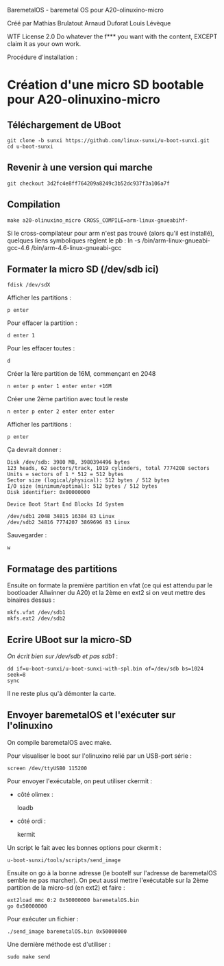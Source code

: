 BaremetalOS - baremetal OS pour A20-olinuxino-micro

Créé par
Mathias Brulatout
Arnaud Duforat
Louis Lévèque

WTF License 2.0
Do whatever the f*** you want with the content, EXCEPT claim it as your own work.


Procédure d'installation :

Création d'une micro SD bootable pour A20-olinuxino-micro
=========================================================

Téléchargement de UBoot
-----------------------
    git clone -b sunxi https://github.com/linux-sunxi/u-boot-sunxi.git
    cd u-boot-sunxi

Revenir à une version qui marche
--------------------------------

    git checkout 3d2fc4e8ff764209a8249c3b52dc937f3a106a7f

Compilation
-----------

    make a20-olinuxino_micro CROSS_COMPILE=arm-linux-gnueabihf-
Si le cross-compilateur pour arm n'est pas trouvé
(alors qu'il est installé), quelques liens symboliques règlent le pb :
    ln -s /bin/arm-linux-gnueabi-gcc-4.6 /bin/arm-4.6-linux-gnueabi-gcc

Formater la micro SD (/dev/sdb ici)
-----------------------------------

    fdisk /dev/sdX

Afficher les partitions :

    p enter

Pour effacer la partition :

    d enter 1

Pour les effacer toutes :

    d

Créer la 1ère partition de 16M, commençant en 2048

    n enter p enter 1 enter enter +16M

Créer une 2ème partition avec tout le reste

    n enter p enter 2 enter enter enter

Afficher les partitions :

    p enter

Ça devrait donner :

    Disk /dev/sdb: 3980 MB, 3980394496 bytes
    123 heads, 62 sectors/track, 1019 cylinders, total 7774208 sectors
    Units = sectors of 1 * 512 = 512 bytes
    Sector size (logical/physical): 512 bytes / 512 bytes
    I/O size (minimum/optimal): 512 bytes / 512 bytes
    Disk identifier: 0x00000000
    
    Device Boot Start End Blocks Id System
    
    /dev/sdb1 2048 34815 16384 83 Linux
    /dev/sdb2 34816 7774207 3869696 83 Linux

Sauvegarder :

    w

Formatage des partitions
------------------------

Ensuite on formate la première partition en vfat (ce qui est attendu par le bootloader Allwinner du A20) et la 2ème en ext2 si on veut mettre des binaires dessus :

    mkfs.vfat /dev/sdb1
    mkfs.ext2 /dev/sdb2

Ecrire UBoot sur la micro-SD
----------------------------

*On écrit bien sur /dev/sdb et pas sdb1* :

    dd if=u-boot-sunxi/u-boot-sunxi-with-spl.bin of=/dev/sdb bs=1024 seek=8
    sync

Il ne reste plus qu'à démonter la carte.

Envoyer baremetalOS et l'exécuter sur l'olinuxino
-------------------------------------------------

On compile baremetalOS avec make.

Pour visualiser le boot sur l'olinuxino relié par un USB-port série :

    screen /dev/ttyUSB0 115200

Pour envoyer l'exécutable, on peut utiliser ckermit :
- côté olimex :

    loadb

- côté ordi :

    kermit

Un script le fait avec les bonnes options pour ckermit :

    u-boot-sunxi/tools/scripts/send_image

Ensuite on go à la bonne adresse (le bootelf sur l'adresse de baremetalOS semble ne pas marcher).
On peut aussi mettre l'exécutable sur la 2ème partition de la micro-sd (en ext2)
et faire :

    ext2load mmc 0:2 0x50000000 baremetalOS.bin
    go 0x50000000

Pour exécuter un fichier :

    ./send_image baremetalOS.bin 0x50000000

Une dernière méthode est d'utiliser :

    sudo make send
